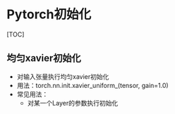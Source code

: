 # Pytorch初始化

[TOC]

## 均匀xavier初始化

- 对输入张量执行均匀xavier初始化
- 用法：torch.nn.init.xavier_uniform_(tensor, gain=1.0)
- 常见用法：
  - 对某一个Layer的参数执行初始化